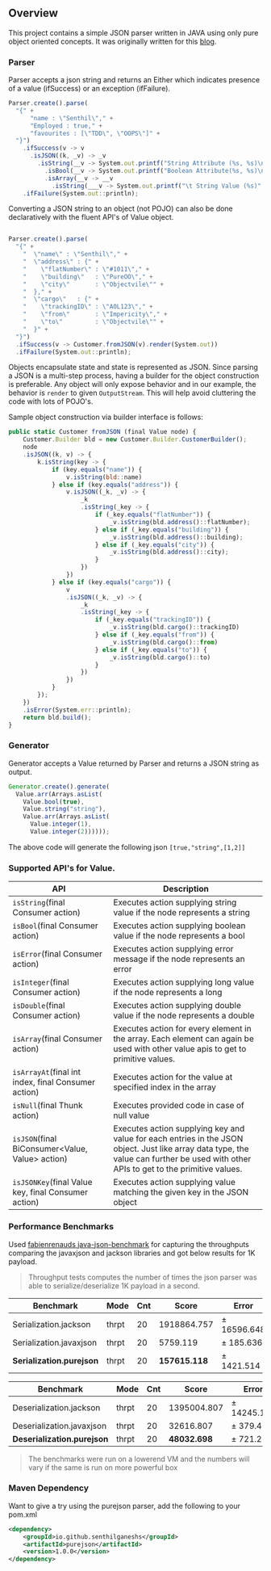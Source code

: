 ## Overview

This project contains a simple JSON parser written in JAVA using only pure object oriented concepts. It was originally written for this [blog](https://Senthilganesh.hashnode.dev/yet-another-attempt-to-write-json-parser-cjzyzgxz5001nxls1sdx2cq56).

### Parser
Parser accepts a json string and returns an Either which indicates presence of a value (ifSuccess) or an exception (ifFailure). 

```javascript
Parser.create().parse(
  "{" +
      "name : \"Senthil\"," + 
      "Employed : true," +
      "favourites : [\"TDD\", \"OOPS\"]" + 
  "}")
    .ifSuccess(v -> v
      .isJSON((k, _v) -> _v
        .isString(__v -> System.out.printf("String Attribute (%s, %s)\n", k, __v))
          .isBool(__v -> System.out.printf("Boolean Attribute(%s, %s)\n", k, __v))
          .isArray(__v -> __v
            .isString(___v -> System.out.printf("\t String Value (%s)", ___v)))))
    .ifFailure(System.out::println);
```

Converting a JSON string to an object (not POJO) can also be done declaratively with the fluent API's of Value object.

```javascript

Parser.create().parse(
  "{" + 
    "  \"name\" : \"Senthil\"," + 
    "  \"address\" : {" + 
    "    \"flatNumber\" : \"#1011\"," + 
    "    \"building\"   : \"PureOO\"," + 
    "    \"city\"       : \"Objectvile\"" + 
    "  }," + 
    "  \"cargo\"   : {" + 
    "    \"trackingID\" : \"AOL123\"," + 
    "    \"from\"       : \"Impericity\"," + 
    "    \"to\"         : \"Objectvile\"" + 
    "  }" + 
  "}")
  .ifSuccess(v -> Customer.fromJSON(v).render(System.out))
  .ifFailure(System.out::println);
```

Objects encapsulate state and state is represented as JSON. Since parsing a JSON is a multi-step process, having a builder for the object construction is preferable. Any object will only expose behavior and in our example, the behavior is `render` to given `OutputStream`. This will help avoid cluttering the code with lots of POJO's.

Sample object construction via builder interface is follows:
```javascript
public static Customer fromJSON (final Value node) {
    Customer.Builder bld = new Customer.Builder.CustomerBuilder();
    node
    .isJSON((k, v) -> {
        k.isString(key -> {
            if (key.equals("name")) {
                v.isString(bld::name)
            } else if (key.equals("address")) {
                v.isJSON((_k, _v) -> {
                    _k
                    .isString(_key -> {
                        if (_key.equals("flatNumber")) {
                            _v.isString(bld.address()::flatNumber);
                        } else if (_key.equals("building")) {
                            _v.isString(bld.address()::building);
                        } else if (_key.equals("city")) {
                            _v.isString(bld.address()::city);
                        }
                    })
                })
            } else if (key.equals("cargo")) {
                v
                .isJSON((_k, _v) -> {
                    _k
                    .isString(_key -> {
                        if (_key.equals("trackingID")) {
                            _v.isString(bld.cargo()::trackingID)
                        } else if (_key.equals("from")) {
                            _v.isString(bld.cargo()::from)
                        } else if (_key.equals("to")) {
                            _v.isString(bld.cargo()::to)
                        }
                    })
                })
            }
        });
    })
    .isError(System.err::println);
    return bld.build();
}
```


### Generator
Generator accepts a Value returned by Parser and returns a JSON string as output.
```javascript
Generator.create().generate(
  Value.arr(Arrays.asList(
    Value.bool(true),
    Value.string("string"),
    Value.arr(Arrays.asList(
      Value.integer(1),
      Value.integer(2))))));
```

The above code will generate the following json `[true,"string",[1,2]]`

### Supported API's for Value.

|API                                        |Description                                                             |
|-------------------------------------------|------------------------------------------------------------------------|
|`isString`(final Consumer<String> action)    | Executes action supplying string value if the node represents a string |
|`isBool`(final Consumer<Boolean> action)     | Executes action supplying boolean value if the node represents a bool  |
|`isError`(final Consumer<String> action)     | Executes action supplying error message if the node represents an error|
|`isInteger`(final Consumer<Long> action)     | Executes action supplying long value if the node represents a long     |
|`isDouble`(final Consumer<Double> action)    | Executes action supplying double value if the node represents a double |
|`isArray`(final Consumer<Value> action)      | Executes action for every element in the array. Each element can again be used with other value apis to get to primitive values. |
|`isArrayAt`(final int index, final Consumer<Value> action)| Executes action for the value at specified index in the array|
|`isNull`(final Thunk action)                 | Executes provided code in case of null value                            |
|`isJSON`(final BiConsumer<Value, Value> action) | Executes action supplying key and value for each entries in the JSON object. Just like array data type, the value can further be used with other APIs to get to the primitive values. |
|`isJSONKey`(final Value key, final Consumer<Value> action) | Executes action supplying value matching the given key in the JSON object|

### Performance Benchmarks

Used [fabienrenauds java-json-benchmark](https://github.com/fabienrenaud/java-json-benchmark) for capturing the throughputs comparing the javaxjson and jackson libraries and got below results for 1K payload.

> Throughput tests computes the number of times the json parser was able to serialize/deserialize 1K payload in a second.

|Benchmark                 |Mode |  Cnt|        Score|       Error|  Units|
|--------------------------|-----|-----|-------------|------------|-------|
|Serialization.jackson     |thrpt|   20|  1918864.757| ± 16596.648|  ops/s|
|Serialization.javaxjson   |thrpt|   20|     5759.119| ±   185.636|  ops/s|
|**Serialization.purejson**  |thrpt|   20|   **157615.118**| ±  1421.514|  ops/s|


|Benchmark                 |Mode | Cnt |        Score|       Error|  Units|
|--------------------------|-----|-----|-------------|------------|-------|
|Deserialization.jackson   |thrpt|   20|  1395004.807| ± 14245.110|  ops/s|
|Deserialization.javaxjson |thrpt|   20|    32616.807| ±   379.452|  ops/s|
|**Deserialization.purejson**|thrpt|   20|    **48032.698**| ±   721.215|  ops/s|

> The benchmarks were run on a lowerend VM and the numbers will vary if the same is run on more powerful box

### Maven Dependency

Want to give a try using the purejson parser, add the following to your pom.xml 

```xml
<dependency>
    <groupId>io.github.senthilganeshs</groupId>
    <artifactId>purejson</artifactId>
    <version>1.0.0</version>
</dependency>
```

